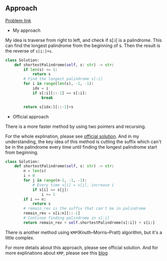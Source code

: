 ## Approach

[Problem link](https://leetcode.com/problems/shortest-palindrome/)

- My approach

My idea is traverse from right to left, and check if s[:i] is a palindrome. This can find the longest palindrome from the beginning of s. Then the result is the reverse of `s[i:]+s`.

```python
class Solution:
    def shortestPalindrome(self, s: str) -> str:
        if len(s) <= 1:
            return s
        # Find the longest palindrome s[:i]
        for i in range(len(s), -1, -1):
            idx = i
            if s[:i][::-1] == s[:i]:
                break

        return s[idx:][::-1]+s
```

- Official approach

There is a more faster method by using two pointers and recursing.

For the whole explination, please see [official solution](https://leetcode.com/problems/shortest-palindrome/solution/). And in my understanding, the key idea of this method is 
cutting the suffix which can't be in the palindrome every time until finding the longest palindrome start from beginning.

```python
class Solution:
    def shortestPalindrome(self, s: str) -> str:
        n = len(s)
        i = 0
        for j in range(n-1, -1, -1):
            # Every time s[i] = s[j], increase i
            if s[i] == s[j]:
                i += 1
        if i == n:
            return s
        # remain_rev is the suffix that can't be in palindrome
        remain_rev = s[i:n][::-1]
        # Continue finding palindrome in s[:i]
        return remain_rev + self.shortestPalindrome(s[:i]) + s[i:]
```

There is another method using `KMP`(Knuth–Morris–Pratt) algorithm, but it's a little complex.

For more details about this approach, please see official solution. And for more explinations about `KMP`, please see this [blog](http://www.ruanyifeng.com/blog/2013/05/Knuth%E2%80%93Morris%E2%80%93Pratt_algorithm.html)
